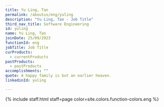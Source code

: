 ```yaml
---
title: Yu Ling, Tan
permalink: /aboutus/eng/yuling
description: "Yu Ling, Tan - Job Title"
third_nav_title: Software Engineering
id: yuling
name: Yu Ling, Tan
joinDate: 25/09/2023
functionId: eng
jobTitle: Job Title
curProducts:
  - currentProducts
pastProducts:
  - pastProducts
accomplishments: ""
quote: A happy family is but an earlier heaven.
linkedinId: yuling

---
```


{% include staff.html staff=page color=site.colors.function-colors.eng %}
